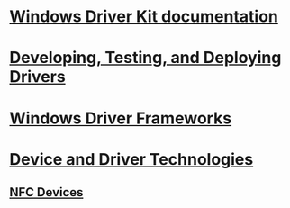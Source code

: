 # [Windows Driver Kit documentation](index.md)
# [Developing, Testing, and Deploying Drivers](develop/)
# [Windows Driver Frameworks](wdf/)
# [Device and Driver Technologies](device-and-driver-technologies.md)
## [NFC Devices](nfc/)